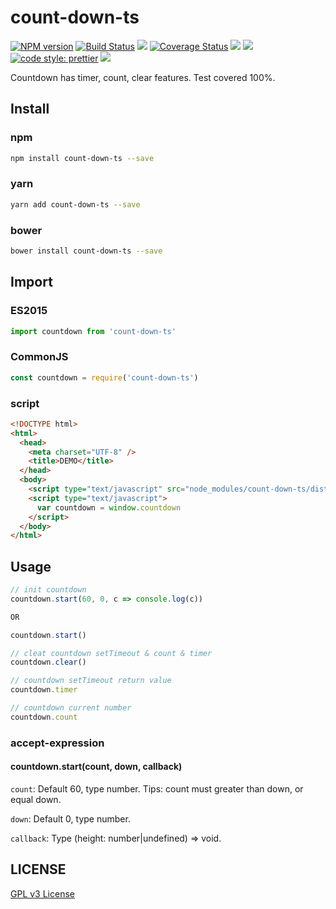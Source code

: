 # count-down-ts

[![NPM version][npm-image]][npm-url]
[![Build Status][travis-image]][travis-url]
![][travis-url]
[![Coverage Status][coverage-image]][coverage-url]
![][david-url]
![][dt-url]
[![code style: prettier][prettier-image]][prettier-url]
![][license-url]

Countdown has timer, count, clear features. Test covered 100%.

## Install

### npm

```bash
npm install count-down-ts --save
```

### yarn

```bash
yarn add count-down-ts --save
```

### bower

```bash
bower install count-down-ts --save
```

## Import

### ES2015

```typescript
import countdown from 'count-down-ts'
```

### CommonJS

```javascript
const countdown = require('count-down-ts')
```

### script

```html
<!DOCTYPE html>
<html>
  <head>
    <meta charset="UTF-8" />
    <title>DEMO</title>
  </head>
  <body>
    <script type="text/javascript" src="node_modules/count-down-ts/dist/count-down-ts.js"></script>
    <script type="text/javascript">
      var countdown = window.countdown
    </script>
  </body>
</html>
```

## Usage

```typescript
// init countdown
countdown.start(60, 0, c => console.log(c))

OR

countdown.start()

// cleat countdown setTimeout & count & timer
countdown.clear()

// countdown setTimeout return value
countdown.timer

// countdown current number
countdown.count
```

### accept-expression

#### countdown.start(count, down, callback)

`count`: Default 60, type number. Tips: count must greater than down, or equal down.

`down`: Default 0, type number.

`callback`: Type (height: number|undefined) => void.

## LICENSE

[GPL v3 License](https://raw.githubusercontent.com/sanshuiwang/count-down-ts/master/LICENSE)

[npm-url]: https://npmjs.org/package/count-down-ts
[npm-image]: https://badge.fury.io/js/count-down-ts.png
[travis-image]: https://www.travis-ci.org/sanshuiwang/count-down-ts.svg?branch=master
[travis-url]: https://travis-ci.com/sanshuiwang/count-down-ts
[coverage-image]: https://coveralls.io/repos/github/sanshuiwang/count-down-ts/badge.svg?branch=master
[coverage-url]: https://coveralls.io/github/sanshuiwang/count-down-ts
[david-url]: https://david-dm.org/sanshuiwang/count-down-ts.png
[dt-url]: https://img.shields.io/npm/dt/count-down-ts.svg
[license-url]: https://img.shields.io/npm/l/count-down-ts.svg
[prettier-image]: https://img.shields.io/badge/code_style-prettier-ff69b4.svg
[prettier-url]: https://github.com/prettier/prettier
